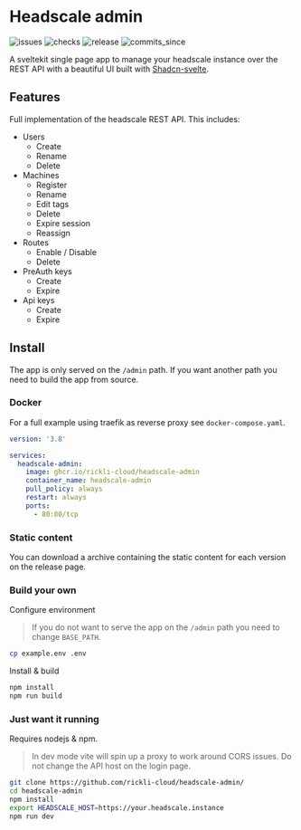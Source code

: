# Headscale admin

![issues](https://img.shields.io/github/issues/rickli-cloud/headscale-admin)
![checks](https://img.shields.io/github/actions/workflow/status/rickli-cloud/headscale-admin/check.yaml)
![release](https://img.shields.io/github/v/release/rickli-cloud/headscale-admin)
![commits_since](https://img.shields.io/github/commits-since/rickli-cloud/headscale-admin/latest)

A sveltekit single page app to manage your headscale instance over the REST API with a beautiful UI built with [Shadcn-svelte](https://shadcn-svelte.com/).

## Features

Full implementation of the headscale REST API. This includes:

- Users
  - Create
  - Rename
  - Delete
- Machines
  - Register
  - Rename
  - Edit tags
  - Delete
  - Expire session
  - Reassign
- Routes
  - Enable / Disable
  - Delete
- PreAuth keys
  - Create
  - Expire
- Api keys
  - Create
  - Expire

## Install

The app is only served on the `/admin` path. If you want another path you need to build the app from source.

### Docker

For a full example using traefik as reverse proxy see `docker-compose.yaml`.

```yaml
version: '3.8'

services:
  headscale-admin:
    image: ghcr.io/rickli-cloud/headscale-admin
    container_name: headscale-admin
    pull_policy: always
    restart: always
    ports:
      - 80:80/tcp
```

### Static content

You can download a archive containing the static content for each version on the release page.

### Build your own

Configure environment

> If you do not want to serve the app on the `/admin` path you need to change `BASE_PATH`.

```sh
cp example.env .env
```

Install & build

```sh
npm install
npm run build
```

### Just want it running

Requires nodejs & npm.

> In dev mode vite will spin up a proxy to work around CORS issues. Do not change the API host on the login page.

```sh
git clone https://github.com/rickli-cloud/headscale-admin/
cd headscale-admin
npm install
export HEADSCALE_HOST=https://your.headscale.instance
npm run dev
```
